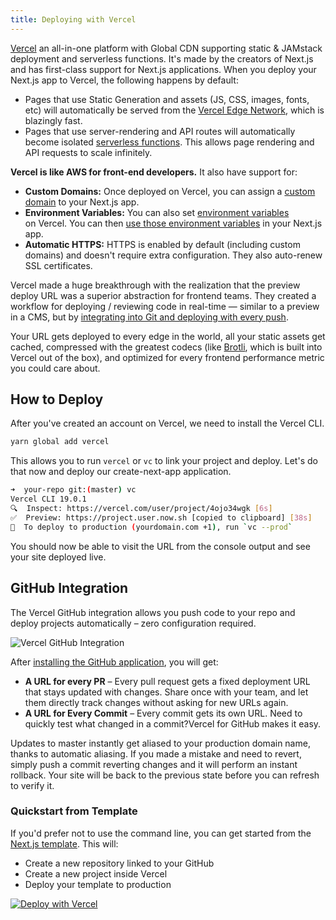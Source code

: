 ```yaml
---
title: Deploying with Vercel
---
```


[Vercel](http://vercel.com/) an all-in-one platform with Global CDN supporting static & JAMstack deployment and serverless functions. It's made by the creators of Next.js and has first-class support for Next.js applications. When you deploy your Next.js app to Vercel, the following happens by default:

- Pages that use Static Generation and assets (JS, CSS, images, fonts, etc) will automatically be served from the [Vercel Edge Network](https://vercel.com/edge-network), which is blazingly fast.
- Pages that use server-rendering and API routes will automatically become isolated [serverless functions](https://vercel.com/docs/v2/serverless-functions/introduction). This allows page rendering and API requests to scale infinitely.

**Vercel is like AWS for front-end developers.** It also have support for:

- **Custom Domains:** Once deployed on Vercel, you can assign a [custom domain](https://vercel.com/docs/v2/custom-domains) to your Next.js app.
- **Environment Variables:** You can also set [environment variables](https://zeit.co/docs/v2/build-step#environment-variables) on Vercel. You can then [use those environment variables](https://nextjs.org/docs/api-reference/next.config.js/environment-variables) in your Next.js app.
- **Automatic HTTPS:** HTTPS is enabled by default (including custom domains) and doesn't require extra configuration. They also auto-renew SSL certificates.

Vercel made a huge breakthrough with the realization that the preview deploy URL was a superior abstraction for frontend teams. They created a workflow for deploying / reviewing code in real-time — similar to a preview in a CMS, but by [integrating into Git and deploying with every push](https://vercel.com/github).

Your URL gets deployed to every edge in the world, all your static assets get cached, compressed with the greatest codecs (like [Brotli](https://medium.com/oyotech/how-brotli-compression-gave-us-37-latency-improvement-14d41e50fee4), which is built into Vercel out of the box), and optimized for every frontend performance metric you could care about.

## How to Deploy

After you've created an account on Vercel, we need to install the Vercel CLI.

```bash
yarn global add vercel
```

This allows you to run `vercel` or `vc` to link your project and deploy. Let's do that now and deploy our create-next-app application.

```bash
➜  your-repo git:(master) vc
Vercel CLI 19.0.1
🔍  Inspect: https://vercel.com/user/project/4ojo34wgk [6s]
✅  Preview: https://project.user.now.sh [copied to clipboard] [38s]
📝  To deploy to production (yourdomain.com +1), run `vc --prod`
```

You should now be able to visit the URL from the console output and see your site deployed live.

## GitHub Integration

The Vercel GitHub integration allows you push code to your repo and deploy projects automatically – zero configuration required.

![Vercel GitHub Integration](/img/vercel-github.png)

After [installing the GitHub application](https://vercel.com/github), you will get:

- **A URL for every PR** – Every pull request gets a fixed deployment URL that stays updated with changes. Share once with your team, and let them directly track changes without asking for new URLs again.
- **A URL for Every Commit** – Every commit gets its own URL. Need to quickly test what changed in a commit?Vercel for GitHub makes it easy.

Updates to master instantly get aliased to your production domain name, thanks to automatic aliasing. If you made a mistake and need to revert, simply push a commit reverting changes and it will perform an instant rollback. Your site will be back to the previous state before you can refresh to verify it.

### Quickstart from Template

If you'd prefer not to use the command line, you can get started from the [Next.js template](https://vercel.com/import/nextjs). This will:

- Create a new repository linked to your GitHub
- Create a new project inside Vercel
- Deploy your template to production

[![Deploy with Vercel](https://vercel.com/button)](https://vercel.com/import/project?template=https://github.com/vercel/vercel/tree/master/examples/nextjs)
